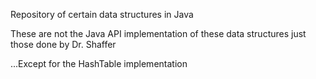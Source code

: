 Repository of certain data structures in Java

These are not the Java API implementation of these data structures just those done by Dr. Shaffer

...Except for the HashTable implementation
